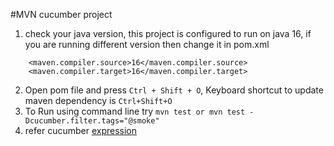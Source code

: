 #MVN cucumber project

1. check your java version, this project is configured to run on java 16, if you are running different version then change it in pom.xml
```
    <maven.compiler.source>16</maven.compiler.source>
    <maven.compiler.target>16</maven.compiler.target>
```

2. Open pom file and press `Ctrl + Shift + O`, Keyboard shortcut to update maven dependency is `Ctrl+Shift+O`
3. To Run using command line try `mvn test or mvn test -Dcucumber.filter.tags="@smoke"`
4. refer cucumber [expression](https://github.com/cucumber/cucumber-expressions#readme)